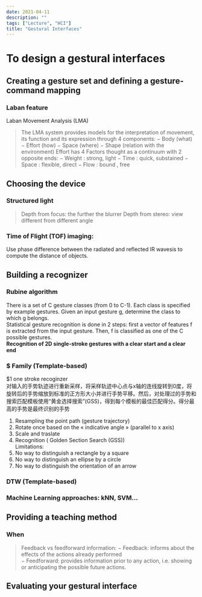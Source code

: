 ```yaml
---
date: 2021-04-11
description: ""
tags: ["Lecture", "HCI"]
title: "Gestural Interfaces"
---
```


# To design a gestural interfaces 
## Creating a gesture set and defining a gesture-command mapping

### Laban feature
Laban Movement Analysis (LMA)
> The LMA system provides models for the interpretation of movement, its function and its expression through 4 components:
− Body (what)
− Effort (how)
− Space (where)
− Shape (relation with the environment)
> Effort has 4 Factors thought as a continuum with 2 opposite ends:
− Weight : strong, light
− Time : quick, substained
− Space : flexible, direct
− Flow : bound , free  

## Choosing the device
### Structured light
> Depth from focus: the further the blurrer
> Depth from stereo: view different from different angle  

### Time of Flight (TOF) imaging:   
Use phase difference between the radiated and reflected IR wavesis to compute the distance of objects.   


## Building a recognizer

### Rubine algorithm 
There is a set of C gesture classes (from 0 to C-1). Each class is specified by example gestures. Given an input gesture g, determine the class to which g belongs.   
Statistical gesture recognition is done in 2 steps: first a vector of features f is extracted from the input gesture. Then, f is classified as one of the C possible gestures.   
**Recognition of 2D single-stroke gestures with a clear start and a clear end**  

###  $ Family (Template-based) 
$1 one stroke recoginzer   
对输入的手势轨迹进行重新采样，将采样轨迹中心点与x轴的连线旋转到0度，将旋转后的手势缩放到标准的正方形大小并进行手势平移。然后，对处理过的手势和搜索匹配模板使用“黄金选择搜索”(GSS)，得到每个模板的最佳匹配得分。得分最高的手势是最终识别的手势
1. Resampling the point path (gesture trajectory)   
2. Rotate once based on the « indicative angle » (parallel to x axis)   
3. Scale and traslate  
4. Recognition  ( Golden Section Search (GSS))  
Limitations:
1. No way to distinguish a rectangle by a square
2. No way to distinguish an ellipse by a circle
3. No way to distinguish the orientation of an arrow

### DTW (Template-based)

### Machine Learning approaches: kNN, SVM...   


## Providing a teaching method
### When  
>Feedback vs feedforward information:
− Feedback: informs about the effects of the actions already performed  
− Feedforward: provides information prior to any action, i.e. showing or anticipating the possible future actions.  


## Evaluating your gestural interface



